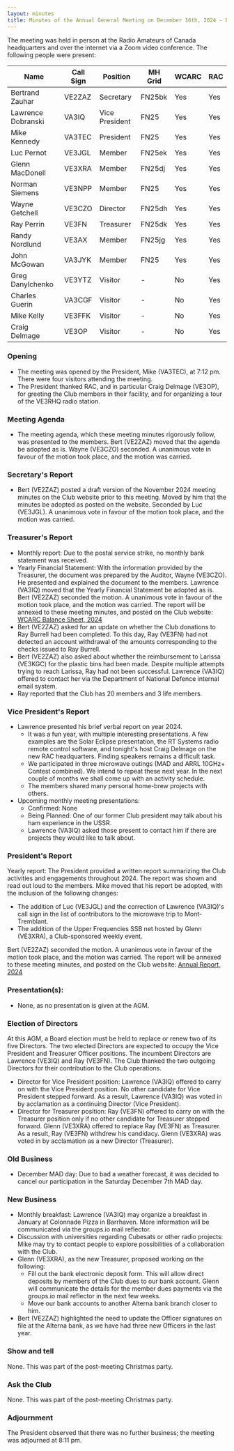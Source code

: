 ```yaml
---
layout: minutes
title: Minutes of the Annual General Meeting on December 16th, 2024 - DRAFT
---
```

The meeting was held in person at the Radio Amateurs of Canada headquarters and over the internet via a Zoom video conference.
The following people were present:

| Name               | Call Sign | Position       | MH Grid | WCARC | RAC |
| ------------------ | --------- | -------------- | ------- | ----- | --- |
| Bertrand Zauhar    | VE2ZAZ    | Secretary      | FN25bk  | Yes   | Yes |
| Lawrence Dobranski | VA3IQ     | Vice President | FN25    | Yes   | Yes |
| Mike Kennedy       | VA3TEC    | President      | FN25    | Yes   | Yes |
| Luc Pernot         | VE3JGL    | Member         | FN25ek  | Yes   | Yes |
| Glenn MacDonell    | VE3XRA    | Member         | FN25dj  | Yes   | Yes |
| Norman Siemens     | VE3NPP    | Member         | FN25    | Yes   | Yes |
| Wayne Getchell     | VE3CZO    | Director       | FN25dh  | Yes   | Yes |
| Ray Perrin         | VE3FN     | Treasurer      | FN25dk  | Yes   | Yes |
| Randy Nordlund     | VE3AX     | Member         | FN25jg  | Yes   | Yes |
| John McGowan       | VA3JYK    | Member         | FN25    | Yes   | Yes |
| Greg Danylchenko   | VE3YTZ    | Visitor        |   -     | No    | Yes |
| Charles Guerin     | VA3CGF    | Visitor        |   -     | No    | Yes |
| Mike Kelly         | VE3FFK    | Visitor        |   -     | No    | Yes |
| Craig Delmage      | VE3OP     | Visitor        |   -     | No    | Yes |


### Opening
- The meeting was opened by the President, Mike (VA3TEC), at 7:12 pm. There were four visitors attending the meeting.
- The President thanked RAC, and in particular Craig Delmage (VE3OP), for greeting the Club members in their facility, and for organizing a tour of the VE3RHQ radio station.

### Meeting Agenda
- The meeting agenda, which these meeting minutes rigorously follow, was presented to the members. Bert (VE2ZAZ) moved that the agenda be adopted as is. Wayne (VE3CZO) seconded. A unanimous vote in favour of the motion took place, and the motion was carried.

### Secretary's Report
- Bert (VE2ZAZ) posted a draft version of the November 2024 meeting minutes on the Club website prior to this meeting. Moved by him that the minutes be adopted as posted on the website. Seconded by Luc (VE3JGL). A unanimous vote in favour of the motion took place, and the motion was carried.

### Treasurer's Report
- Monthly report: Due to the postal service strike, no monthly bank statement was received.
- Yearly Financial Statement: With the information provided by the Treasurer, the document was prepared by the Auditor, Wayne (VE3CZO). He presented and explained the document to the members. Lawrence (VA3IQ) moved that the Yearly Financial Statement be adopted as is. Bert (VE2ZAZ) seconded the motion. A unanimous vote in favour of the motion took place, and the motion was carried. The report will be annexed to these meeting minutes, and posted on the Club website: [WCARC Balance Sheet, 2024](attachments/WCARC_balance_sheet_2024.pdf)
- Bert (VE2ZAZ) asked for an update on whether the Club donations to Ray Burrell had been completed. To this day, Ray (VE3FN) had not detected an account withdrawal of the amounts corresponding to the checks issued to Ray Burrell.
- Bert (VE2ZAZ) also asked about whether the reimbursement to Larissa (VE3KGC) for the plastic bins had been made. Despite multiple attempts trying to reach Larissa, Ray had not been successful. Lawrence (VA3IQ) offered to contact her via the Department of National Defence internal email system.
- Ray reported that the Club has 20 members and 3 life members.

### Vice President's Report
- Lawrence presented his brief verbal report on year 2024.
  - It was a fun year, with multiple interesting presentations. A few examples are the Solar Eclipse presentation, the RT Systems radio remote control software, and tonight's host Craig Delmage on the new RAC headquarters. Finding speakers remains a difficult task.
  - We participated in three microwave outings (MAD and ARRL 10GHz+ Contest combined). We intend to repeat these next year. In the next couple of months we shall come up with an activity schedule.
  - The members shared many personal home-brew projects with others.
- Upcoming monthly meeting presentations:
  - Confirmed: None
  - Being Planned: One of our former Club president may talk about his ham experience in the USSR.
  - Lawrence (VA3IQ) asked those present to contact him if there are projects they would like to talk about.

### President's Report
Yearly report: The President provided a written report summarizing the Club activities and engagements throughout 2024. The report was shown and read out loud to the members. Mike moved that his report be adopted, with the inclusion of the following changes:
- The addition of Luc (VE3JGL) and the correction of Lawrence (VA3IQ)'s call sign in the list of contributors to the microwave trip to Mont-Tremblant.
- The addition of the Upper Frequencies SSB net hosted by Glenn (VE3XRA), a Club-sponsored weekly event.

Bert (VE2ZAZ) seconded the motion. A unanimous vote in favour of the motion took place, and the motion was carried. The report will be annexed to these meeting minutes, and posted on the Club website: [Annual Report, 2024](attachments/AGM_2024_final.pdf)

### Presentation(s):
- None, as no presentation is given at the AGM.

### Election of Directors
At this AGM, a Board election must be held to replace or renew two of its five Directors. The two elected Directors are expected to occupy the Vice President and Treasurer Officer positions. The incumbent Directors are Lawrence (VE3IQ) and Ray (VE3FN). The Club thanked the two outgoing Directors for their contribution to the Club operations.
- Director for Vice President position: Lawrence (VA3IQ) offered to carry on with the Vice President position. No other candidate for Vice President stepped forward. As a result, Lawrence (VA3IQ) was voted in by acclamation as a continuing Director (Vice President).
- Director for Treasurer position: Ray (VE3FN) offered to carry on with the Treasurer position only if no other candidate for Treasurer stepped forward. Glenn (VE3XRA) offered to replace Ray (VE3FN) as Treasurer. As a result, Ray (VE3FN) withdrew his candidacy. Glenn (VE3XRA) was voted in by acclamation as a new Director (Treasurer).

### Old Business
- December MAD day: Due to bad a weather forecast, it was decided to cancel our participation in the Saturday December 7th MAD day.

### New Business
- Monthly breakfast: Lawrence (VA3IQ) may organize a breakfast in January at Colonnade Pizza in Barrhaven. More information will be communicated via the groups.io mail reflector.
- Discussion with universities regarding Cubesats or other radio projects: Mike may try to contact people to explore possibilities of a collaboration with the Club.
- Glenn (VE3XRA), as the new Treasurer, proposed working on the following:
  - Fill out the bank electronic deposit form. This will allow direct deposits by members of the Club dues to our bank account. Glenn will communicate the details for the member dues payments via the groups.io mail reflector in the next few weeks.
  - Move our bank accounts to another Alterna bank branch closer to him.
- Bert (VE2ZAZ) highlighted the need to update the Officer signatures on file at the Alterna bank, as we have had three new Officers in the last year.

### Show and tell
None. This was part of the post-meeting Christmas party.

### Ask the Club
None. This was part of the post-meeting Christmas party.

### Adjournment
The President observed that there was no further business; the meeting was adjourned at 8:11 pm.
